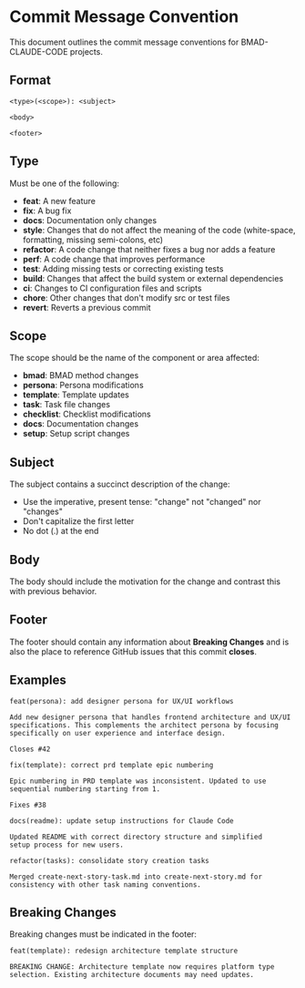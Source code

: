 # Commit Message Convention

This document outlines the commit message conventions for BMAD-CLAUDE-CODE projects.

## Format

```
<type>(<scope>): <subject>

<body>

<footer>
```

## Type

Must be one of the following:

- **feat**: A new feature
- **fix**: A bug fix
- **docs**: Documentation only changes
- **style**: Changes that do not affect the meaning of the code (white-space, formatting, missing semi-colons, etc)
- **refactor**: A code change that neither fixes a bug nor adds a feature
- **perf**: A code change that improves performance
- **test**: Adding missing tests or correcting existing tests
- **build**: Changes that affect the build system or external dependencies
- **ci**: Changes to CI configuration files and scripts
- **chore**: Other changes that don't modify src or test files
- **revert**: Reverts a previous commit

## Scope

The scope should be the name of the component or area affected:

- **bmad**: BMAD method changes
- **persona**: Persona modifications
- **template**: Template updates
- **task**: Task file changes
- **checklist**: Checklist modifications
- **docs**: Documentation changes
- **setup**: Setup script changes

## Subject

The subject contains a succinct description of the change:

- Use the imperative, present tense: "change" not "changed" nor "changes"
- Don't capitalize the first letter
- No dot (.) at the end

## Body

The body should include the motivation for the change and contrast this with previous behavior.

## Footer

The footer should contain any information about **Breaking Changes** and is also the place to reference GitHub issues that this commit **closes**.

## Examples

```
feat(persona): add designer persona for UX/UI workflows

Add new designer persona that handles frontend architecture and UX/UI
specifications. This complements the architect persona by focusing
specifically on user experience and interface design.

Closes #42
```

```
fix(template): correct prd template epic numbering

Epic numbering in PRD template was inconsistent. Updated to use
sequential numbering starting from 1.

Fixes #38
```

```
docs(readme): update setup instructions for Claude Code

Updated README with correct directory structure and simplified
setup process for new users.
```

```
refactor(tasks): consolidate story creation tasks

Merged create-next-story-task.md into create-next-story.md for
consistency with other task naming conventions.
```

## Breaking Changes

Breaking changes must be indicated in the footer:

```
feat(template): redesign architecture template structure

BREAKING CHANGE: Architecture template now requires platform type
selection. Existing architecture documents may need updates.
```